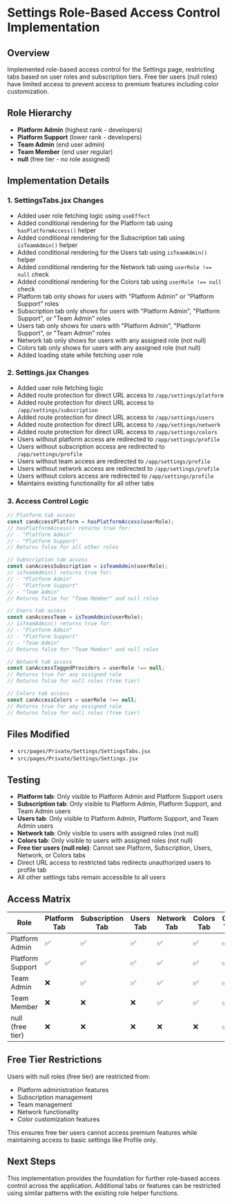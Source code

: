 # Settings Role-Based Access Control Implementation

## Overview
Implemented role-based access control for the Settings page, restricting tabs based on user roles and subscription tiers. Free tier users (null roles) have limited access to prevent access to premium features including color customization.

## Role Hierarchy
- **Platform Admin** (highest rank - developers)
- **Platform Support** (lower rank - developers) 
- **Team Admin** (end user admin)
- **Team Member** (end user regular)
- **null** (free tier - no role assigned)

## Implementation Details

### 1. SettingsTabs.jsx Changes
- Added user role fetching logic using `useEffect`
- Added conditional rendering for the Platform tab using `hasPlatformAccess()` helper
- Added conditional rendering for the Subscription tab using `isTeamAdmin()` helper
- Added conditional rendering for the Users tab using `isTeamAdmin()` helper
- Added conditional rendering for the Network tab using `userRole !== null` check
- Added conditional rendering for the Colors tab using `userRole !== null` check
- Platform tab only shows for users with "Platform Admin" or "Platform Support" roles
- Subscription tab only shows for users with "Platform Admin", "Platform Support", or "Team Admin" roles
- Users tab only shows for users with "Platform Admin", "Platform Support", or "Team Admin" roles
- Network tab only shows for users with any assigned role (not null)
- Colors tab only shows for users with any assigned role (not null)
- Added loading state while fetching user role

### 2. Settings.jsx Changes  
- Added user role fetching logic
- Added route protection for direct URL access to `/app/settings/platform`
- Added route protection for direct URL access to `/app/settings/subscription`
- Added route protection for direct URL access to `/app/settings/users`
- Added route protection for direct URL access to `/app/settings/network`
- Added route protection for direct URL access to `/app/settings/colors`
- Users without platform access are redirected to `/app/settings/profile`
- Users without subscription access are redirected to `/app/settings/profile`
- Users without team access are redirected to `/app/settings/profile`
- Users without network access are redirected to `/app/settings/profile`
- Users without colors access are redirected to `/app/settings/profile`
- Maintains existing functionality for all other tabs

### 3. Access Control Logic
```javascript
// Platform tab access
const canAccessPlatform = hasPlatformAccess(userRole);
// hasPlatformAccess() returns true for:
// - "Platform Admin" 
// - "Platform Support"
// Returns false for all other roles

// Subscription tab access  
const canAccessSubscription = isTeamAdmin(userRole);
// isTeamAdmin() returns true for:
// - "Platform Admin"
// - "Platform Support" 
// - "Team Admin"
// Returns false for "Team Member" and null roles

// Users tab access
const canAccessTeam = isTeamAdmin(userRole);
// isTeamAdmin() returns true for:
// - "Platform Admin"
// - "Platform Support" 
// - "Team Admin"
// Returns false for "Team Member" and null roles

// Network tab access
const canAccessTaggedProviders = userRole !== null;
// Returns true for any assigned role
// Returns false for null roles (free tier)

// Colors tab access
const canAccessColors = userRole !== null;
// Returns true for any assigned role
// Returns false for null roles (free tier)
```

## Files Modified
- `src/pages/Private/Settings/SettingsTabs.jsx`
- `src/pages/Private/Settings/Settings.jsx`

## Testing
- **Platform tab**: Only visible to Platform Admin and Platform Support users
- **Subscription tab**: Only visible to Platform Admin, Platform Support, and Team Admin users
- **Users tab**: Only visible to Platform Admin, Platform Support, and Team Admin users
- **Network tab**: Only visible to users with assigned roles (not null)
- **Colors tab**: Only visible to users with assigned roles (not null)
- **Free tier users (null role)**: Cannot see Platform, Subscription, Users, Network, or Colors tabs
- Direct URL access to restricted tabs redirects unauthorized users to profile tab
- All other settings tabs remain accessible to all users

## Access Matrix
| Role | Platform Tab | Subscription Tab | Users Tab | Network Tab | Colors Tab | Other Tabs |
|------|-------------|------------------|----------|---------------------|------------|------------|
| Platform Admin | ✅ | ✅ | ✅ | ✅ | ✅ | ✅ |
| Platform Support | ✅ | ✅ | ✅ | ✅ | ✅ | ✅ |
| Team Admin | ❌ | ✅ | ✅ | ✅ | ✅ | ✅ |
| Team Member | ❌ | ❌ | ❌ | ✅ | ✅ | ✅ |
| null (free tier) | ❌ | ❌ | ❌ | ❌ | ❌ | ✅ |

## Free Tier Restrictions
Users with null roles (free tier) are restricted from:
- Platform administration features
- Subscription management
- Team management
- Network functionality
- Color customization features

This ensures free tier users cannot access premium features while maintaining access to basic settings like Profile only.

## Next Steps
This implementation provides the foundation for further role-based access control across the application. Additional tabs or features can be restricted using similar patterns with the existing role helper functions. 